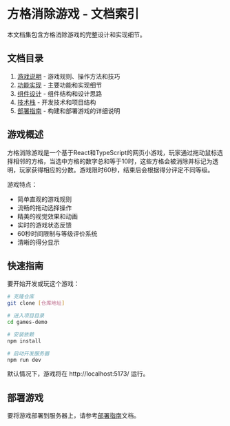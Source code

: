 # 方格消除游戏 - 文档索引

本文档集包含方格消除游戏的完整设计和实现细节。

## 文档目录

1. [游戏说明](游戏说明.md) - 游戏规则、操作方法和技巧
2. [功能实现](功能实现.md) - 主要功能和实现细节
3. [组件设计](组件设计.md) - 组件结构和设计思路
4. [技术栈](技术栈.md) - 开发技术和项目结构
5. [部署指南](部署指南.md) - 构建和部署游戏的详细说明

## 游戏概述

方格消除游戏是一个基于React和TypeScript的网页小游戏，玩家通过拖动鼠标选择相邻的方格，当选中方格的数字总和等于10时，这些方格会被消除并标记为透明，玩家获得相应的分数。游戏限时60秒，结束后会根据得分评定不同等级。

游戏特点：
- 简单直观的游戏规则
- 流畅的拖动选择操作
- 精美的视觉效果和动画
- 实时的游戏状态反馈
- 60秒时间限制与等级评价系统
- 清晰的得分显示

## 快速指南

要开始开发或玩这个游戏：

```bash
# 克隆仓库
git clone [仓库地址]

# 进入项目目录
cd games-demo

# 安装依赖
npm install

# 启动开发服务器
npm run dev
```

默认情况下，游戏将在 http://localhost:5173/ 运行。

## 部署游戏

要将游戏部署到服务器上，请参考[部署指南](部署指南.md)文档。 
